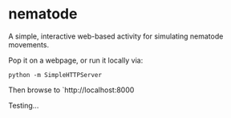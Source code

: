 nematode
========

A simple, interactive web-based activity for simulating nematode movements.

Pop it on a webpage, or run it locally via:

    python -m SimpleHTTPServer

Then browse to `http://localhost:8000

Testing...
